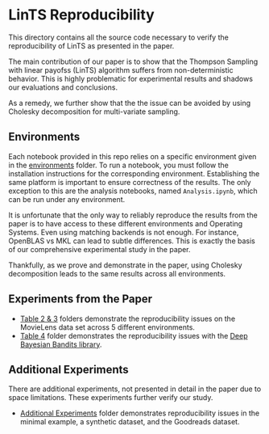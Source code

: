 # LinTS Reproducibility
This directory contains all the source code necessary to verify the reproducibility of LinTS as presented in the paper. 

The main contribution of our paper is to show that the Thompson Sampling with linear payofss (LinTS) algorithm suffers from non-deterministic behavior. This is highly problematic for experimental results and shadows our evaluations and conclusions. 

As a remedy, we further show that the the issue can be avoided by using Cholesky decomposition for multi-variate sampling. 

## Environments
Each notebook provided in this repo relies on a specific environment given in the [environments](environments) folder.
To run a notebook, you must follow the installation instructions for the corresponding environment.
Establishing the same platform is important to ensure correctness of the results. 
The only exception to this are the analysis notebooks, named `Analysis.ipynb`, which can be run under any environment.

It is unfortunate that the only way to reliably reproduce the results from the paper is to have access to these different environments and Operating Systems. Even using matching backends is not enough. For instance, OpenBLAS vs MKL can lead to subtle differences. This is exactly the basis of our comprehensive experimental study in the paper.

Thankfully, as we prove and demonstrate in the paper, using Cholesky decomposition leads to the same results across all environments.

## Experiments from the Paper
- [Table 2 & 3](table_2_3) folders demonstrate the reproducibility issues on the MovieLens data set across 5 different environments.
- [Table 4](table_4) folder demonstrates the reproducibility issues with the [Deep Bayesian Bandits library](https://github.com/tensorflow/models/tree/archive/research/deep_contextual_bandits).

## Additional Experiments
There are additional experiments, not presented in detail in the paper due to space limitations. These experiments further verify our study. 
- [Additional Experiments](additional_experiments) folder demonstrates reproducibility issues in the minimal example, a synthetic dataset, and the Goodreads dataset.
